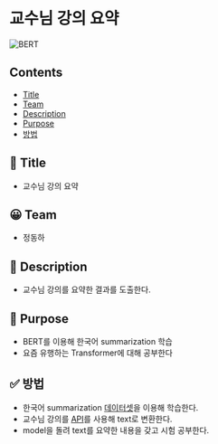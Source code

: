 # 교수님 강의 요약

![BERT](https://img1.daumcdn.net/thumb/R1280x0/?scode=mtistory2&fname=https%3A%2F%2Fblog.kakaocdn.net%2Fdn%2F6NOMo%2FbtqBWrAUehR%2FRdIi6IoGKsWbfXcQfY185k%2Fimg.png)

## Contents

- [Title](#-title)
- [Team](#-Team)
- [Description](#-Description)
- [Purpose](#-Purpose)
- [방법](#-방법)

## 🎉 Title

- 교수님 강의 요약

## 😀 Team

- 정동하

## 📖 Description

- 교수님 강의를 요약한 결과를 도출한다.

## 🎯 Purpose

- BERT를 이용해 한국어 summarization 학습
- 요즘 유행하는 Transformer에 대해 공부한다

## ✅ 방법

- 한국어 summarization [데이터셋](https://dacon.io/competitions/official/235671/overview/description/)을 이용해 학습한다.
- 교수님 강의를 [API](https://cloud.google.com/speech-to-text/?hl=ko&utm_source=google&utm_medium=cpc&utm_campaign=japac-KR-all-ko-dr-bkws-all-all-trial-b-dr-1009882&utm_content=text-ad-none-none-DEV_c-CRE_288293123948-ADGP_Hybrid%20%7C%20BKWS%20-%20PHR%20%7C%20Txt%20~%20AI%20%26%20ML%20~%20Speech-to-Text_Speech%20-%20Text%20-%20en-KWID_43700065772797516-aud-1596662389094%3Akwd-299288403762&userloc_1009871-network_g&utm_term=KW_google%20speech%20to%20text&gclid=CjwKCAjwgr6TBhAGEiwA3aVuIaWWtGL6UpnEYUzov6hXSLYQCsr8sHxz_STup6tFXsFM4Gg3ay2dTRoCVjcQAvD_BwE&gclsrc=aw.ds)를 사용해 text로 변환한다.
- model을 돌려 text를 요약한 내용을 갖고 시험 공부한다.
